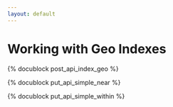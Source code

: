 ```yaml
---
layout: default
---
```

Working with Geo Indexes
========================

<!-- js/actions/api-index.js -->
{% docublock post_api_index_geo %}

<!-- js/actions/api-simple.js -->
{% docublock put_api_simple_near %}

<!-- js/actions/api-simple.js -->
{% docublock put_api_simple_within %}